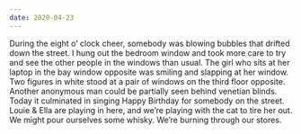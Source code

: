 ```yaml
---
date: 2020-04-23
---
```


During the eight o’ clock cheer, somebody was blowing bubbles that drifted down the street. I hung out the bedroom window and took more care to try and see the other people in the windows than usual. The girl who sits at her laptop in the bay window opposite was smiling and slapping at her window. Two figures in white stood at a pair of windows on the third floor opposite. Another anonymous man could be partially seen behind venetian blinds. Today it culminated in singing Happy Birthday for somebody on the street. Louie & Ella are playing in here, and we’re playing with the cat to tire her out. We might pour ourselves some whisky. We’re burning through our stores.

